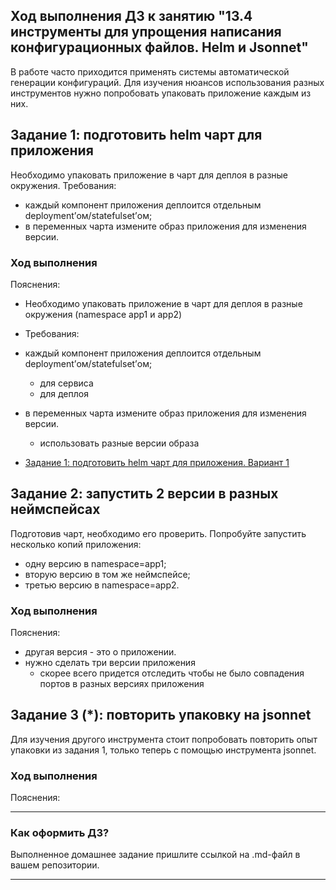 ## Ход выполнения ДЗ к занятию "13.4 инструменты для упрощения написания конфигурационных файлов. Helm и Jsonnet"
В работе часто приходится применять системы автоматической генерации конфигураций. Для изучения нюансов использования разных инструментов нужно попробовать упаковать приложение каждым из них.

## Задание 1: подготовить helm чарт для приложения
Необходимо упаковать приложение в чарт для деплоя в разные окружения. Требования:
* каждый компонент приложения деплоится отдельным deployment’ом/statefulset’ом;
* в переменных чарта измените образ приложения для изменения версии.

### Ход выполнения
Пояснения:
* Необходимо упаковать приложение в чарт для деплоя в разные окружения (namespace app1 и app2)

* Требования:
* каждый компонент приложения деплоится отдельным deployment’ом/statefulset’ом;
  * для сервиса
  * для деплоя
* в переменных чарта измените образ приложения для изменения версии.
  * использовать разные версии образа 

- [Задание 1: подготовить helm чарт для приложения. Вариант 1](/13-kubernetes-config-04-helm/Labs/labs-exercise-01-v1.md)


## Задание 2: запустить 2 версии в разных неймспейсах
Подготовив чарт, необходимо его проверить. Попробуйте запустить несколько копий приложения:
* одну версию в namespace=app1;
* вторую версию в том же неймспейсе;
* третью версию в namespace=app2.

### Ход выполнения
Пояснения:
* другая версия - это о приложении. 
* нужно сделать три версии приложения
  * скорее всего придется отследить чтобы не было совпадения портов в разных версиях приложения 





## Задание 3 (*): повторить упаковку на jsonnet
Для изучения другого инструмента стоит попробовать повторить опыт упаковки из задания 1, только теперь с помощью инструмента jsonnet.

### Ход выполнения
Пояснения:

---

### Как оформить ДЗ?

Выполненное домашнее задание пришлите ссылкой на .md-файл в вашем репозитории.

---
